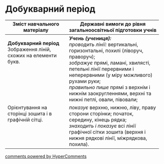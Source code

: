<div id="hypercomments_widget" class="js-hypercomments-widget invisible"></div>

# Добукварний період

<table>
  <tr>
    <td width="40%" align="center"><b>Зміст навчального матеріалу</b></td>
    <td width="60%" align="center"><b>Державні вимоги до рівня загальноосвітньої підготовки учнів</b></td>
  </tr>
<tbody>
  <tr>
    <td width="40%" style="vertical-align:top !important;">
    <p><b>Добукварний період</b> <br>
Зображення ліній, схожих на елементи букв.</td>
    <td width="60%" style="vertical-align:top !important;">
<i><b>Учень (учениця):</b></i><br>
<i>проводить лінії:</i> вертикальні, горизонтальні, похилі (ліворуч, праворуч);<br>
<i>зображує</i> прямі, ламані, хвилясті, петельні лінії перервними і неперервними (у міру можливого) рухами руки;<br>
<i>правильно пише</i> прямі з верхнім і нижнім заокругленнями, верхні та нижні петлі, овали, півовали;<br></td>
  </tr>
  <tr>
    <td width="40%" style="vertical-align:top !important;">
    Орієнтування на сторінці зошита і в графічній сітці.
    </td>
    <td width="60%" style="vertical-align:top !important;">
    <i>показує</i> верхню, нижню, ліву, праву сторони сторінки; початок, середину, кінець рядка;<br>
    <i>знаходить і показує</i> всі лінії графічної сітки зошита (верхня і нижня рядкові лінії, міжрядкова, похила).
    </td>
  </tr>
</tbody>
</table>

<div class="js-hypercomments-container">
<a href="http://hypercomments.com" class="hc-link" title="comments widget">comments powered by HyperComments</a>
</div>